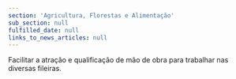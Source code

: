 ```yaml
---
section: 'Agricultura, Florestas e Alimentação'
sub_section: null
fulfilled_date: null
links_to_news_articles: null
---
```


Facilitar a atração e qualificação de mão de obra para trabalhar nas diversas fileiras.